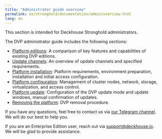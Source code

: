 ```yaml
---
title: "Administrator guide overview"
permalink: en/stronghold/documentation/admin/overview.html
lang: en
---
```


This section is intended for Deckhouse Stronghold administrators.

The DVP administrator guide includes the following sections:

- [Platform editions](./editions.html): A comparison of key features and capabilities of existing DVP editions.
- [Update channels](./update-channels.html): An overview of update channels and specified requirements.
- [Platform installation](./install/requirements.html): Platform requirements, environment preparation, installation and initial access configuration.
- [Platform configuration](./platform-management/node-management/node-group.html): Management of cluster nodes, network, storage, virtualization, and access control.
- [Platform update](./update/update.html): Configuration of the DVP update mode and update windows, manual confirmation of updates.
- [Removing the platform](./removing/removing.html): DVP removal procedure.

If you have any questions, feel free to contact us via [our Telegram channel](https://t.me/deckhouse).
We will do our best to help you.

If you are an Enterprise Edition user, reach out via <a href="mailto:support@deckhouse.io">support@deckhouse.io</a>.
We will be glad to provide assistance.
